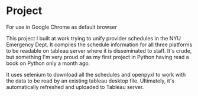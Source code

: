 # Project

For use in Google Chrome as default browser

This project I built at work trying to unify provider schedules in the NYU Emergency Dept.  It compiles the schedule information for all three platforms to be readable on tableau server where it is disseminated to staff.  It's crude, but something I'm very proud of as my first project in Python having read a book on Python only a month ago.

It uses selenium to download all the schedules and openpyxl to work with the data to be read by an existing tableau desktop file.  Ultimately, it's automatically refreshed and uploaded to Tableau server.
